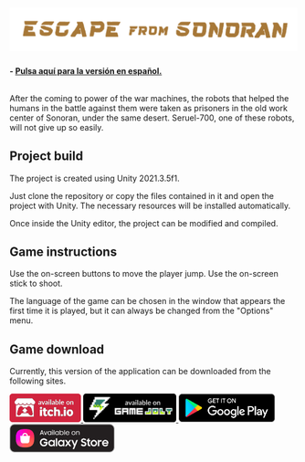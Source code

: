 <h1 align="center">
  <img src="Resources/Banner.png" alt="Escape from Sonoran" width="600">
</h1>

**- [Pulsa aquí para la versión en español.](README.md)**
<br>
<br>

After the coming to power of the war machines, the robots that helped the humans in the battle against them were taken as prisoners in the old work center of Sonoran, under the same desert. Seruel-700, one of these robots, will not give up so easily.

## Project build

The project is created using Unity 2021.3.5f1.

Just clone the repository or copy the files contained in it and open the project with Unity. The necessary resources will be installed automatically.

Once inside the Unity editor, the project can be modified and compiled.

## Game instructions

Use the on-screen buttons to move the player jump. Use the on-screen stick to shoot.

The language of the game can be chosen in the window that appears the first time it is played, but it can always be changed from the "Options" menu.

## Game download

Currently, this version of the application can be downloaded from the following sites.

<a href="https://sergiomejias.itch.io/escape-from-sonoran"><img src="Resources/B_Itch.png" height="50">
<a href="https://gamejolt.com/games/escape-from-sonoran/740261"><img src="Resources/B_GameJolt.png" height="50">
<a href="https://play.google.com/store/apps/details?id=com.SergioMejias.EscapeFromSonoran"><img src="Resources/B_GooglePlay.png" height="50">
<a href="https://galaxy.store/sonoran"><img src="Resources/B_GalaxyStore.png" height="50">